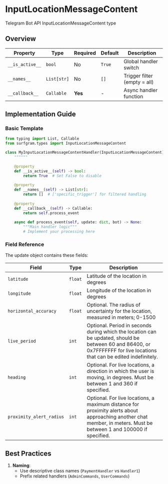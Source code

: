 # InputLocationMessageContent

Telegram Bot API InputLocationMessageContent type

## Overview

| Property        | Type               | Required | Default | Description                              |
|-----------------|--------------------|----------|---------|------------------------------------------|
| `__is_active__` | `bool`             | No       | `True`  | Global handler switch                   |
| `__names__`     | `List[str]`        | No       | `[]`    | Trigger filter (empty = all)            |
| `__callback__`  | `Callable`         | **Yes**  | -       | Async handler function                  |

## Implementation Guide

### Basic Template

```python
from typing import List, Callable
from surfgram.types import InputLocationMessageContent

class MyInputLocationMessageContentHandler(InputLocationMessageContent):
    """"""
    
    @property
    def __is_active__(self) -> bool:
        return True  # Set False to disable
        
    @property
    def __names__(self) -> List[str]:
        return []  # ['specific_trigger'] for filtered handling
        
    @property
    def __callback__(self) -> Callable:
        return self.process_event
        
    async def process_event(self, update: dict, bot) -> None:
        """Main handler logic"""
        # Implement your processing here
```

### Field Reference

The update object contains these fields:

| Field          | Type              | Description                     |
|----------------|-------------------|---------------------------------|
| `latitude` | `float` | Latitude of the location in degrees |
| `longitude` | `float` | Longitude of the location in degrees |
| `horizontal_accuracy` | `float` | Optional. The radius of uncertainty for the location, measured in meters; 0-1500 |
| `live_period` | `int` | Optional. Period in seconds during which the location can be updated, should be between 60 and 86400, or 0x7FFFFFFF for live locations that can be edited indefinitely. |
| `heading` | `int` | Optional. For live locations, a direction in which the user is moving, in degrees. Must be between 1 and 360 if specified. |
| `proximity_alert_radius` | `int` | Optional. For live locations, a maximum distance for proximity alerts about approaching another chat member, in meters. Must be between 1 and 100000 if specified. |

## Best Practices

1. **Naming**: 
   - Use descriptive class names (`PaymentHandler` vs `Handler1`)
   - Prefix related handlers (`AdminCommands`, `UserCommands`)

